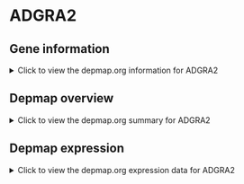 <h1>ADGRA2</h1>

<h2>Gene information</h2>
<details>
  <summary>Click to view the depmap.org information for ADGRA2</summary>
  <iframe src="https://depmap.org/portal/gene/ADGRA2?tab=about" style="border:none;width:100%;height:800px"></iframe>
</details>

<h2>Depmap overview</h2>
<details>
  <summary>Click to view the depmap.org summary for ADGRA2</summary>
  <iframe src="https://depmap.org/portal/gene/ADGRA2?tab=overview" style="border:none;width:100%;height:800px"></iframe>
</details>

<h2>Depmap expression</h2>
<details>
  <summary>Click to view the depmap.org expression data for ADGRA2</summary>
  <iframe src="https://depmap.org/portal/gene/ADGRA2?tab=characterization" style="border:none;width:100%;height:800px"></iframe>
</details>


<!--
<h2>Reactome Pathway diagram</h2>
PNAME
-->


